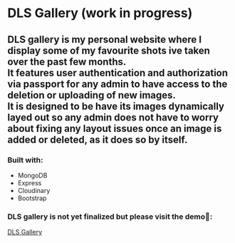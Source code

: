 # DLS Gallery (work in progress)
## DLS gallery is my personal website where I display some of my favourite shots ive taken over the past few months.<br> It features user authentication and authorization via passport for any admin to have access to the deletion or uploading of new images.<br>It is designed to be have its images dynamically layed out so any admin does not have to worry about fixing any layout issues once an image is added or deleted, as it does so by itself.

### Built with:
- MongoDB
- Express
- Cloudinary
- Bootstrap

### DLS gallery is not yet finalized but please visit the demo🙂:
<a href = "">DLS Gallery</a>

